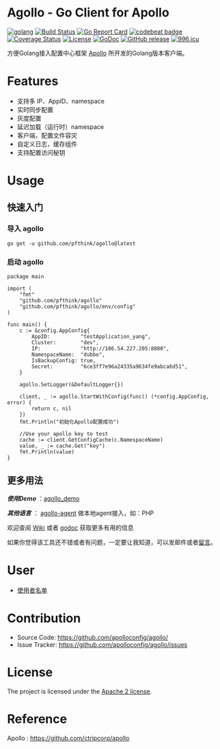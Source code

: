 Agollo - Go Client for Apollo
================

[![golang](https://img.shields.io/badge/Language-Go-green.svg?style=flat)](https://golang.org)
[![Build Status](https://github.com/apolloconfig/agollo/actions/workflows/go.yml/badge.svg)](https://github.com/apolloconfig/agollo/actions/workflows/go.yml)
[![Go Report Card](https://goreportcard.com/badge/github.com/apolloconfig/agollo)](https://goreportcard.com/report/github.com/apolloconfig/agollo)
[![codebeat badge](https://codebeat.co/badges/bc2009d6-84f1-4f11-803e-fc571a12a1c0)](https://codebeat.co/projects/github-com-apolloconfig-agollo-master)
[![Coverage Status](https://coveralls.io/repos/github/apolloconfig/agollo/badge.svg?branch=master)](https://coveralls.io/github/apolloconfig/agollo?branch=master)
[![License](https://img.shields.io/badge/License-Apache%202.0-blue.svg)](https://opensource.org/licenses/Apache-2.0)
[![GoDoc](http://godoc.org/github.com/apolloconfig/agollo?status.svg)](http://godoc.org/github.com/apolloconfig/agollo)
[![GitHub release](https://img.shields.io/github/release/apolloconfig/agollo.svg)](https://github.com/apolloconfig/apolloconfig/releases)
[![996.icu](https://img.shields.io/badge/link-996.icu-red.svg)](https://996.icu)

方便Golang接入配置中心框架 [Apollo](https://github.com/ctripcorp/apollo) 所开发的Golang版本客户端。

# Features

* 支持多 IP、AppID、namespace
* 实时同步配置
* 灰度配置
* 延迟加载（运行时）namespace
* 客户端，配置文件容灾
* 自定义日志，缓存组件
* 支持配置访问秘钥

# Usage

## 快速入门

### 导入 agollo

```
go get -u github.com/pfthink/agollo@latest
```

### 启动 agollo

```
package main

import (
	"fmt"
	"github.com/pfthink/agollo"
	"github.com/pfthink/agollo/env/config"
)

func main() {
	c := &config.AppConfig{
		AppID:          "testApplication_yang",
		Cluster:        "dev",
		IP:             "http://106.54.227.205:8080",
		NamespaceName:  "dubbo",
		IsBackupConfig: true,
		Secret:         "6ce3ff7e96a24335a9634fe9abca6d51",
	}

	agollo.SetLogger(&DefaultLogger{})

	client, _ := agollo.StartWithConfig(func() (*config.AppConfig, error) {
		return c, nil
	})
	fmt.Println("初始化Apollo配置成功")

	//Use your apollo key to test
	cache := client.GetConfigCache(c.NamespaceName)
	value, _ := cache.Get("key")
	fmt.Println(value)
}
```

## 更多用法

***使用Demo*** ：[agollo_demo](https://github.com/zouyx/agollo_demo)

***其他语言*** ： [agollo-agent](https://github.com/zouyx/agollo-agent.git) 做本地agent接入，如：PHP

欢迎查阅 [Wiki](https://github.com/apolloconfig/agollo/wiki) 或者 [godoc](http://godoc.org/github.com/zouyx/agollo) 获取更多有用的信息

如果你觉得该工具还不错或者有问题，一定要让我知道，可以发邮件或者[留言](https://github.com/apolloconfig/agollo/issues)。

# User

* [使用者名单](https://github.com/apolloconfig/agollo/issues/20)

# Contribution

* Source Code: https://github.com/apolloconfig/agollo/
* Issue Tracker: https://github.com/apolloconfig/agollo/issues

# License

The project is licensed under the [Apache 2 license](https://github.com/apolloconfig/agollo/blob/master/LICENSE).

# Reference

Apollo : https://github.com/ctripcorp/apollo
